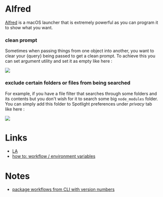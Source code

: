 # Alfred

[Alfred](https://www.alfredapp.com/) is a macOS launcher that is extremely powerful as you can program it to show what you want.

### clean prompt

Sometimes when passing things from one object into another, you want to clear your {query} being passed to get a clean prompt. To achieve this you can set argument utility and set it as empty like here : 

![](https://i.imgur.com/seduWW7.png)

### exclude certain folders or files from being searched

For example, if you have a file filter that searches through some folders and its contents but you don't wish for it to search some big `node_modules` folder. You can simply add this folder to Spotlight preferences under _privacy_ tab like here : 

![](https://i.imgur.com/D0NP2s3.png)

# Links

- [LA](https://learn-anything.xyz/software/tooling/productivity/alfred)
- [how to: workflow / environment variables](https://www.alfredforum.com/topic/9070-how-to-workflowenvironment-variables/?tab=comments#comment-45177)

# Notes

- [package workflows from CLI with version numbers](https://www.alfredforum.com/topic/10838-how-to-package-workflows-from-the-command-line/?tab=comments#comment-55677)